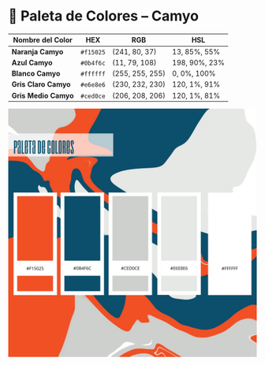 # 🎨 Paleta de Colores – Camyo

| Nombre del Color       | HEX       | RGB              | HSL               |
|------------------------|-----------|------------------|-------------------|
| **Naranja Camyo**      | `#f15025` | (241, 80, 37)     | 13, 85%, 55%      |
| **Azul Camyo**         | `#0b4f6c` | (11, 79, 108)     | 198, 90%, 23%     |
| **Blanco Camyo**       | `#ffffff` | (255, 255, 255)   | 0, 0%, 100%       |
| **Gris Claro Camyo**   | `#e6e8e6` | (230, 232, 230)   | 120, 1%, 91%      |
| **Gris Medio Camyo**   | `#ced0ce` | (206, 208, 206)   | 120, 1%, 81%      | 


<p align="center">
<img src="PaletaColores.png">
</p>
